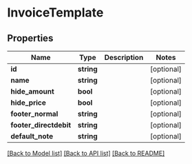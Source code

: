# InvoiceTemplate

## Properties
Name | Type | Description | Notes
------------ | ------------- | ------------- | -------------
**id** | **string** |  | [optional] 
**name** | **string** |  | [optional] 
**hide_amount** | **bool** |  | [optional] 
**hide_price** | **bool** |  | [optional] 
**footer_normal** | **string** |  | [optional] 
**footer_directdebit** | **string** |  | [optional] 
**default_note** | **string** |  | [optional] 

[[Back to Model list]](../README.md#documentation-for-models) [[Back to API list]](../README.md#documentation-for-api-endpoints) [[Back to README]](../README.md)


